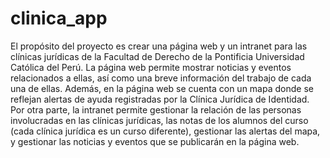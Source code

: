 # clinica_app 

El propósito del proyecto es crear una página web y un intranet para las clínicas jurídicas de la Facultad de Derecho de la Pontificia Universidad Católica del Perú. La página web permite mostrar noticias y eventos relacionados a ellas, así como una breve información del trabajo de cada una de ellas. Además, en la página web se cuenta con un mapa donde se reflejan alertas de ayuda registradas por la Clínica Jurídica de Identidad. Por otra parte, la intranet permite gestionar la relación de las personas involucradas en las clínicas jurídicas, las notas de los alumnos del curso (cada clínica jurídica es un curso diferente), gestionar las alertas del mapa, y gestionar las noticias y eventos que se publicarán en la página web.
